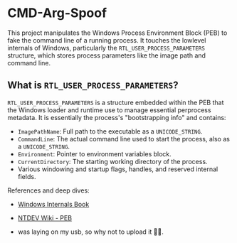 
# CMD-Arg-Spoof

This project manipulates the Windows Process Environment Block (PEB) to fake the command line of a running process. It touches the lowlevel internals of Windows, particularly the `RTL_USER_PROCESS_PARAMETERS` structure, which stores process parameters like the image path and command line.

## What is `RTL_USER_PROCESS_PARAMETERS`?

`RTL_USER_PROCESS_PARAMETERS` is a structure embedded within the PEB that the Windows loader and runtime use to manage essential perprocess metadata. It is essentially the process's "bootstrapping info" and contains:

- `ImagePathName`: Full path to the executable as a `UNICODE_STRING`.
- `CommandLine`: The actual command line used to start the process, also as a `UNICODE_STRING`.
- `Environment`: Pointer to environment variables block.
- `CurrentDirectory`: The starting working directory of the process.
- Various windowing and startup flags, handles, and reserved internal fields.

References and deep dives:

- [Windows Internals Book](https://www.microsoftpressstore.com/store/windows-internals-part-1-system-architecture-processes-9780735684188)
- [NTDEV Wiki - PEB](https://www.nirsoft.net/kernel_struct/vista/PEB.html)

- was laying on my usb, so why not to upload it 🤷‍♂️.
